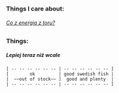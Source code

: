 ### Things I care about:
###### [Co z energią z _toru_?](https://mlodytechnik.pl/technika/30494-co-z-energia-z-toru)

### Things:

##### Lepiej teraz niż wcale
``` 
[ -- -- -- -- -- -- | -- -- -- -- -- -- ]
[        ok         | good swedish fish |
|  ~~out of stock~~ ]  good and plenty  |
| -- -- -- -- -- -- | -- -- -- -- -- -- ]
```
